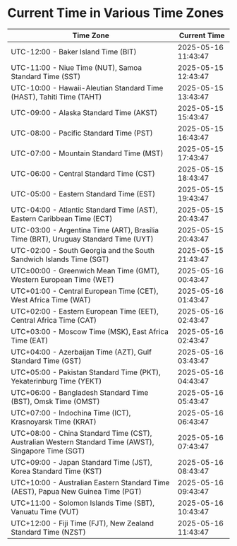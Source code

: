# Current Time in Various Time Zones

| Time Zone | Current Time |
|-----------|--------------|
| UTC-12:00 - Baker Island Time (BIT) | 2025-05-16 11:43:47 |
| UTC-11:00 - Niue Time (NUT), Samoa Standard Time (SST) | 2025-05-15 12:43:47 |
| UTC-10:00 - Hawaii-Aleutian Standard Time (HAST), Tahiti Time (TAHT) | 2025-05-15 13:43:47 |
| UTC-09:00 - Alaska Standard Time (AKST) | 2025-05-15 15:43:47 |
| UTC-08:00 - Pacific Standard Time (PST) | 2025-05-15 16:43:47 |
| UTC-07:00 - Mountain Standard Time (MST) | 2025-05-15 17:43:47 |
| UTC-06:00 - Central Standard Time (CST) | 2025-05-15 18:43:47 |
| UTC-05:00 - Eastern Standard Time (EST) | 2025-05-15 19:43:47 |
| UTC-04:00 - Atlantic Standard Time (AST), Eastern Caribbean Time (ECT) | 2025-05-15 20:43:47 |
| UTC-03:00 - Argentina Time (ART), Brasília Time (BRT), Uruguay Standard Time (UYT) | 2025-05-15 20:43:47 |
| UTC-02:00 - South Georgia and the South Sandwich Islands Time (SGT) | 2025-05-15 21:43:47 |
| UTC±00:00 - Greenwich Mean Time (GMT), Western European Time (WET) | 2025-05-16 00:43:47 |
| UTC+01:00 - Central European Time (CET), West Africa Time (WAT) | 2025-05-16 01:43:47 |
| UTC+02:00 - Eastern European Time (EET), Central Africa Time (CAT) | 2025-05-16 02:43:47 |
| UTC+03:00 - Moscow Time (MSK), East Africa Time (EAT) | 2025-05-16 02:43:47 |
| UTC+04:00 - Azerbaijan Time (AZT), Gulf Standard Time (GST) | 2025-05-16 03:43:47 |
| UTC+05:00 - Pakistan Standard Time (PKT), Yekaterinburg Time (YEKT) | 2025-05-16 04:43:47 |
| UTC+06:00 - Bangladesh Standard Time (BST), Omsk Time (OMST) | 2025-05-16 05:43:47 |
| UTC+07:00 - Indochina Time (ICT), Krasnoyarsk Time (KRAT) | 2025-05-16 06:43:47 |
| UTC+08:00 - China Standard Time (CST), Australian Western Standard Time (AWST), Singapore Time (SGT) | 2025-05-16 07:43:47 |
| UTC+09:00 - Japan Standard Time (JST), Korea Standard Time (KST) | 2025-05-16 08:43:47 |
| UTC+10:00 - Australian Eastern Standard Time (AEST), Papua New Guinea Time (PGT) | 2025-05-16 09:43:47 |
| UTC+11:00 - Solomon Islands Time (SBT), Vanuatu Time (VUT) | 2025-05-16 10:43:47 |
| UTC+12:00 - Fiji Time (FJT), New Zealand Standard Time (NZST) | 2025-05-16 11:43:47 |
